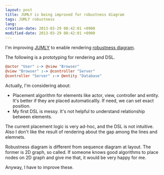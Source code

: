 ```yaml
---
layout: post
title: JUMLY is being improved for robustness diagram
tags: JUMLY robustness
lang: 
creation-date: 2013-03-29 08:42:01 +0900
modified-date: 2013-03-29 08:42:01 +0900
---
```

I'm improving [JUMLY](http://jumly.herokuapp.com/) to enable rendering [robustness diagram](https://www.google.co.jp/search?q=robustness+diagram&hl=en&tbm=isch&tbo=u&source=univ&sa=X&ei=UMpUUa5Bh_KQBYmngZgJ&ved=0CC8QsAQ&biw=998&bih=738).

The following is a prototyping for rendering and DSL.

<link rel="stylesheet" href="https://jumly.herokuapp.com/release/jumly.min.css" />
<script src='http://code.jquery.com/jquery-1.9.1.min.js'></script>
<script src='http://coffeescript.org/extras/coffee-script.js'></script>
<script type="text/javascript" src='https://jumly.herokuapp.com/release/jumly.min.js'></script>
<script type="text/jumly+robustness">
@actor "User" :-> @view "Browser"
@view "Browser" :-> @controller "Server"
@controller "Server" :-> @entity "Database"
</script>

```coffeescript
@actor "User" :-> @view "Browser"
@view "Browser" :-> @controller "Server"
@controller "Server" :-> @entity "Database"
```

Actually, I'm considering about:

- Placement algorithm for elements like actor, view, controller and entity.
  It's better if they are placed automaticallly.
  If need, we can set exact position.
- My first DSL is messy. It's not helpful to understand relationship between elements.

The current placement logic is very ad-hoc, and the DSL is not intuitive.
Also I don't like the result of rendering about the gap among the lines and elemnets.

Robustness diagram is different from sequence diagram at layout.
The former is 2D graph, so called.
If someone knows good algorithms to place nodes on 2D graph and give me that, it would be very happy for me.

Anyway, I have to improve these.
